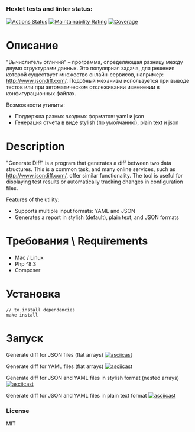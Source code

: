### Hexlet tests and linter status:
[![Actions Status](https://github.com/Small-Annie/php-project-48/actions/workflows/hexlet-check.yml/badge.svg)](https://github.com/Small-Annie/php-project-48/actions)
[![Maintainability Rating](https://sonarcloud.io/api/project_badges/measure?project=Small-Annie_php-project-48&metric=sqale_rating)](https://sonarcloud.io/summary/new_code?id=Small-Annie_php-project-48)
[![Coverage](https://sonarcloud.io/api/project_badges/measure?project=Small-Annie_php-project-48&metric=coverage)](https://sonarcloud.io/summary/new_code?id=Small-Annie_php-project-48)

# Описание

"Вычислитель отличий" – программа, определяющая разницу между двумя структурами данных. Это популярная задача, для решения которой существует множество онлайн-сервисов, например: http://www.jsondiff.com/. Подобный механизм используется при выводе тестов или при автоматическом отслеживании изменении в конфигурационных файлах.

Возможности утилиты:

* Поддержка разных входных форматов: yaml и json
* Генерация отчета в виде stylish (по умолчанию), plain text и json

# Description

"Generate Diff" is a program that generates a diff between two data structures. This is a common task, and many online services, such as http://www.jsondiff.com/, offer similar functionality. The tool is useful for displaying test results or automatically tracking changes in configuration files.

Features of the utility:

* Supports multiple input formats: YAML and JSON
* Generates a report in stylish (default), plain text, and JSON formats
# Требования \ Requirements

* Mac / Linux
* Php ^8.3
* Composer

# Установка

```
// to install dependencies
make install
```

# Запуск 

Generate diff for JSON files (flat arrays)
[![asciicast](https://asciinema.org/a/5kqr8nqR0ivqbWVhmHkxaUjDF.svg)](https://asciinema.org/a/5kqr8nqR0ivqbWVhmHkxaUjDF)

Generate diff for YAML files (flat arrays)
[![asciicast](https://asciinema.org/a/jak30kQ4amtS4PHox4JAapn84.svg)](https://asciinema.org/a/jak30kQ4amtS4PHox4JAapn84)

Generate diff for JSON and YAML files in stylish format (nested arrays)
[![asciicast](https://asciinema.org/a/D5FFtYBao7L3sF7NzlUkQM6Pi.svg)](https://asciinema.org/a/D5FFtYBao7L3sF7NzlUkQM6Pi)

Generate diff for JSON and YAML files in plain text format
[![asciicast](https://asciinema.org/a/TyLyCVBDIOMnl9UTHZl1Zlslk.svg)](https://asciinema.org/a/TyLyCVBDIOMnl9UTHZl1Zlslk)

### License

MIT